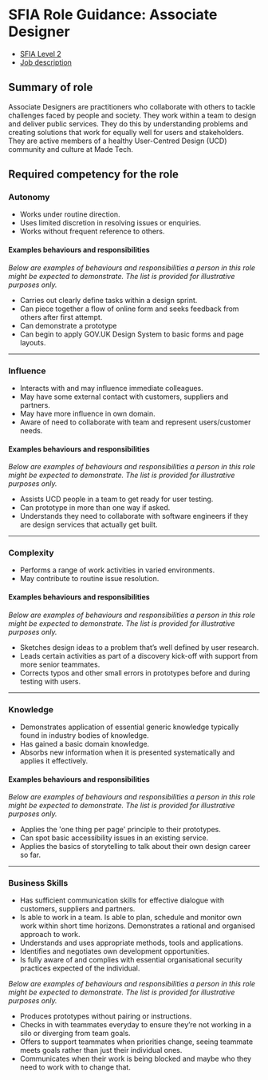 # SFIA Role Guidance: Associate Designer

* [SFIA Level 2](https://sfia-online.org/en/legacy-sfia/sfia-7/responsibilities/level-2)
* [Job description](../associate_designer.md)

## Summary of role

Associate Designers are practitioners who collaborate with others to tackle challenges faced by people and society. They work within a team to design and deliver public services. They do this by understanding problems and creating solutions that work for equally well for users and stakeholders. They are active members of a healthy User-Centred Design (UCD) community and culture at Made Tech.

## Required competency for the role

### Autonomy

* Works under routine direction. 
* Uses limited discretion in resolving issues or enquiries. 
* Works without frequent reference to others.

#### Examples behaviours and responsibilities

_Below are examples of behaviours and responsibilities a person in this role might be expected to demonstrate. The list is provided for illustrative purposes only._

* Carries out clearly define tasks within a design sprint. 
* Can piece together a flow of online form and seeks feedback from others after first attempt. 
* Can demonstrate a prototype
* Can begin to apply GOV.UK Design System to basic forms and page layouts. 

---

### Influence

* Interacts with and may influence immediate colleagues. 
* May have some external contact with customers, suppliers and partners. 
* May have more influence in own domain. 
* Aware of need to collaborate with team and represent users/customer needs.

#### Examples behaviours and responsibilities

_Below are examples of behaviours and responsibilities a person in this role might be expected to demonstrate. The list is provided for illustrative purposes only._

* Assists UCD people in a team to get ready for user testing. 
* Can prototype in more than one way if asked. 
* Understands they need to collaborate with software engineers if they are design services that actually get built. 

---

### Complexity

* Performs a range of work activities in varied environments. 
* May contribute to routine issue resolution.

#### Examples behaviours and responsibilities

_Below are examples of behaviours and responsibilities a person in this role might be expected to demonstrate. The list is provided for illustrative purposes only._

* Sketches design ideas to a problem that’s well defined by user research. 
* Leads certain activities as part of a discovery kick-off with support from more senior teammates. 
* Corrects typos and other small errors in prototypes before and during testing with users. 

---

### Knowledge

* Demonstrates application of essential generic knowledge typically found in industry bodies of knowledge. 
* Has gained a basic domain knowledge. 
* Absorbs new information when it is presented systematically and applies it effectively.


#### Examples behaviours and responsibilities

_Below are examples of behaviours and responsibilities a person in this role might be expected to demonstrate. The list is provided for illustrative purposes only._

* Applies the 'one thing per page' principle to their prototypes. 
* Can spot basic accessibility issues in an existing service. 
* Applies the basics of storytelling to talk about their own design career so far. 

---

### Business Skills

* Has sufficient communication skills for effective dialogue with customers, suppliers and partners.
* Is able to work in a team. Is able to plan, schedule and monitor own work within short time horizons. Demonstrates a rational and organised approach to work.
* Understands and uses appropriate methods, tools and applications.
* Identifies and negotiates own development opportunities.
* Is fully aware of and complies with essential organisational security practices expected of the individual.

_Below are examples of behaviours and responsibilities a person in this role might be expected to demonstrate. The list is provided for illustrative purposes only._

* Produces prototypes without pairing or instructions. 
* Checks in with teammates everyday to ensure they’re not working in a silo or diverging from team goals. 
* Offers to support teammates when priorities change, seeing teammate meets goals rather than just their individual ones. 
* Communicates when their work is being blocked and maybe who they need to work with to change that. 
